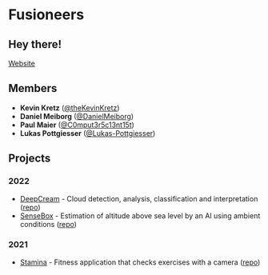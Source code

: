 # Fusioneers


## Hey there!

[Website](https://www.fusioneers.space)
[](https://www.fusioneers.space)


## Members

* **Kevin Kretz** ([@theKevinKretz](https://github.com/theKevinKretz))
* **Daniel Meiborg** ([@DanielMeiborg](https://github.com/DanielMeiborg))
* **Paul Maier** ([@C0mput3r5c13nt15t](https://github.com/C0mput3r5c13nt15t))
* **Lukas Pottgiesser** ([@Lukas-Pottgiesser](https://github.com/Lukas-Pottgiesser))


## Projects

### 2022

* [DeepCream](https://deepcream.fusioneers.space/) - Cloud detection, analysis, classification and interpretation ([repo](https://github.com/Fusioneers/DeepCream))
* [SenseBox](https://sensebox.fusioneers.space/) - Estimation of altitude above sea level by an AI using ambient conditions ([repo](https://github.com/Fusioneers/SenseBox))

### 2021

* [Stamina](https://stamina.fusioneers.space/) - Fitness application that checks exercises with a camera ([repo](https://github.com/Fusioneers/Stamina))
